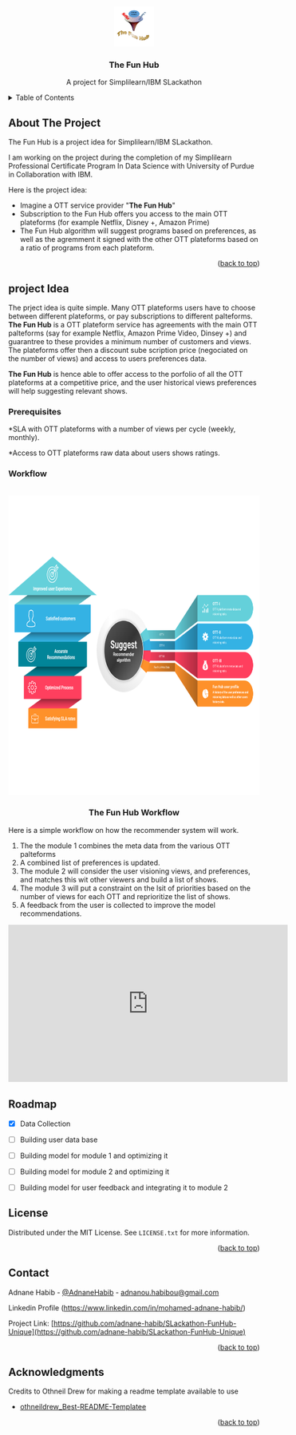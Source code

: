 <!-- Improved compatibility of back to top link: See: https://github.com/othneildrew/Best-README-Template/pull/73 -->
<a name="readme-top"></a>
<!--
*** Thanks for checking out the Best-README-Template. If you have a suggestion
*** that would make this better, please fork the repo and create a pull request
*** or simply open an issue with the tag "enhancement".
*** Don't forget to give the project a star!
*** Thanks again! Now go create something AMAZING! :D
-->



<!-- PROJECT SHIELDS -->
<!--
*** I'm using markdown "reference style" links for readability.
*** Reference links are enclosed in brackets [ ] instead of parentheses ( ).
*** See the bottom of this document for the declaration of the reference variables
*** for contributors-url, forks-url, etc. This is an optional, concise syntax you may use.
*** https://www.markdownguide.org/basic-syntax/#reference-style-links
-->




<!-- PROJECT LOGO -->
<br />
<div align="center">
  <a href="https://github.com/adnane-habib/SLackathon-FunHub-Unique/">
    <img src="logo.png" alt="Logo" width="80" height="80">
  </a>

  <h3 align="center">The Fun Hub</h3>

  <p align="center">
    A project for Simplilearn/IBM SLackathon
    <br />
</div>



<!-- TABLE OF CONTENTS -->
<details>
  <summary>Table of Contents</summary>
  <ol>
    <li>
      <a href="#about-the-project">About The Project</a>
      <ul>
        <li><a href="#built-with">Built With</a></li>
      </ul>
    </li>
    <li>
      <a href="#getting-started">Getting Started</a>
      <ul>
        <li><a href="#prerequisites">Prerequisites</a></li>
        <li><a href="#project workflow">Installation</a></li>
      </ul>
    </li>
    <li><a href="#roadmap">Roadmap</a></li>
    <li><a href="#license">License</a></li>
    <li><a href="#contact">Contact</a></li>
    <li><a href="#acknowledgments">Acknowledgments</a></li>
  </ol>
</details>



<!-- ABOUT THE PROJECT -->
## About The Project



The Fun Hub is a project idea for Simplilearn/IBM SLackathon.

I am working on the project during the completion of my Simplilearn Professional Certificate Program In Data Science with University of Purdue in Collaboration with IBM.

Here is the project idea:
* Imagine a OTT service provider "__The Fun Hub__"
* Subscription to the Fun Hub offers you access to the main OTT plateforms (for example Netflix, Disney +, Amazon Prime)
* The Fun Hub algorithm will suggest programs based on preferences, as well as the agremment it signed with the other OTT plateforms based on a ratio of programs from each plateform.


<p align="right">(<a href="#readme-top">back to top</a>)</p>



<!-- Project Idea -->
## project Idea

The prject idea is quite simple. Many OTT plateforms users have to choose between different plateforms, or pay subscriptions to different palteforms.
__The Fun Hub__ is a OTT plateform service has agreements with the main OTT palteforms (say for example Netflix, Amazon Prime Video, Dinsey +) and guarantree to these provides a minimum number of customers and views. The plateforms offer then a discount sube scription price (negociated on the number of views) and access to users preferences data.

__The Fun Hub__ is hence able to offer access to the porfolio of all the OTT plateforms at a competitive price, and the user historical views preferences will help suggesting relevant shows.

### Prerequisites

*SLA with OTT plateforms with a number of views per cycle (weekly, monthly).

*Access to OTT plateforms raw data about users shows ratings.

### Workflow

<!-- Project Workflow -->
<br />
<div align="center">
  <a href="https://github.com/adnane-habib/SLackathon-FunHub-Unique/">
    <img src="Process Flow.png" alt="Logo" width="800" height="600">
  </a>
  <h3 align="center">The Fun Hub Workflow</h3>
</div>

Here is a simple workflow on how the recommender system will work.

1. The the module 1 combines the meta data from the various OTT palteforms
2. A combined list of preferences is updated.
3. The module 2 will consider the user visioning views, and preferences, and matches this wit other viewers and build a list of shows.
4. The module 3 will put a constraint on the lsit of priorities based on the number of views for each OTT and reprioritize the list of shows.
5. A feedback from the user is collected to improve the model recommendations.


<p align="center">
<iframe width="560" height="315" src="https://www.youtube.com/embed/MOzbbNdRtf0" title="YouTube video player" frameborder="0" allow="accelerometer; autoplay; clipboard-write; encrypted-media; gyroscope; picture-in-picture" allowfullscreen></iframe>
</p>





<!-- ROADMAP -->
## Roadmap

- [x] Data Collection
- [ ] Building user data base
- [ ] Building model for module 1 and optimizing it
- [ ] Building model for module 2 and optimizing it
- [ ] Building model for user feedback and integrating it to module 2





<!-- LICENSE -->
## License

Distributed under the MIT License. See `LICENSE.txt` for more information.

<p align="right">(<a href="#readme-top">back to top</a>)</p>







<!-- CONTACT -->
## Contact

Adnane Habib - [@AdnaneHabib](https://twitter.com/AdnaneHabib) - adnanou.habibou@gmail.com

Linkedin Profile (https://www.linkedin.com/in/mohamed-adnane-habib/) 

Project Link: [https://github.com/adnane-habib/SLackathon-FunHub-Unique](https://github.com/adnane-habib/SLackathon-FunHub-Unique)

<p align="right">(<a href="#readme-top">back to top</a>)</p>



<!-- ACKNOWLEDGMENTS -->
## Acknowledgments

Credits to Othneil Drew for making a readme template available to use

* [othneildrew_Best-README-Templatee](https://github.com/othneildrew/Best-README-Template)

<p align="right">(<a href="#readme-top">back to top</a>)</p>



